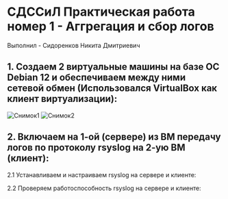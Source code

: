 
# СДССиЛ Практическая работа номер 1 - Аггрегация и сбор логов
Выполнил - Сидоренков Никита Дмитриевич

## 1. Создаем 2 виртуальные машины на базе ОС Debian 12 и обеспечиваем между ними сетевой обмен (Использовался VirtualBox как клиент виртуализации):
![Снимок1](https://github.com/user-attachments/assets/c455fdce-aeba-49ea-b08f-0c2064a58f4d)
![Снимок2](https://github.com/user-attachments/assets/0bbcc58d-1725-4fa0-aeb6-cd8fd968b941)

## 2. Включаем на 1-ой (сервере) из ВМ передачу логов по протоколу rsyslog на 2-ую ВМ (клиент):
2.1 Устанавливаем и настраиваем rsyslog на сервере и клиенте:

2.2 Проверяем работоспособность rsyslog на сервере и клиенте:
